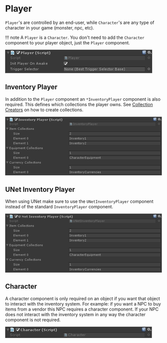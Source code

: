 # Player

`Player`'s are controlled by an end-user, while `Character`'s are any type of character in your game (monster, npc, etc).

!!! note
	A `Player` is a `Character`. You don't need to add the `Character` component to your player object, just the `Player` component.

![Player](Assets/Player.png)

## Inventory Player

In addition to the `Player` component an `*InventoryPlayer` component is also required. This defines which collections the player owns. See [Collection Creators](../Collections/CollectionCreators.md) on how to create collections.

![Inventory Player](Assets/InventoryPlayer.png)

## UNet Inventory Player

When using UNet make sure to use the `UNetInventoryPlayer` component instead of the standard `InventoryPlayer` component.

![UNet Inventory Player](Assets/UNetInventoryPlayer.png)

## Character

A character component is only required on an object if you want that object to interact with the inventory system. For example: if you want a NPC to buy items from a vendor this NPC requires a character component. If your NPC does not interact with the inventory system in any way the character component is not required.

![Character](Assets/Character.png)